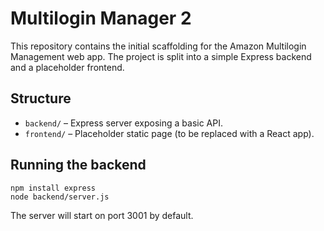 # Multilogin Manager 2

This repository contains the initial scaffolding for the Amazon Multilogin Management web app. The project is split into a simple Express backend and a placeholder frontend.

## Structure

- `backend/` – Express server exposing a basic API.
- `frontend/` – Placeholder static page (to be replaced with a React app).

## Running the backend

```
npm install express
node backend/server.js
```

The server will start on port 3001 by default.

